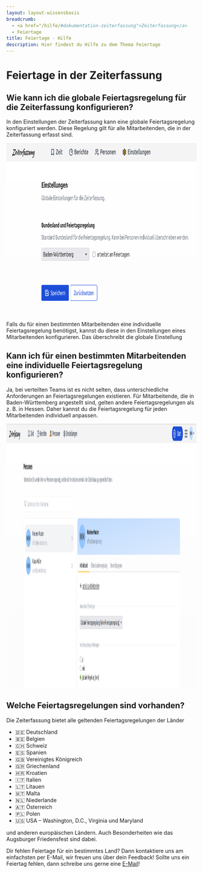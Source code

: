 ```yaml
---
layout: layout-wissensbasis
breadcrumb:
  - <a href="/hilfe/#dokumentation-zeiterfassung">Zeiterfassung</a>
  - Feiertage
title: Feiertage - Hilfe
description: Hier findest du Hilfe zu dem Thema Feiertage
---
```


# Feiertage in der Zeiterfassung

## Wie kann ich die globale Feiertagsregelung für die Zeiterfassung konfigurieren?

In den Einstellungen der Zeiterfassung kann eine globale Feiertagsregelung konfiguriert werden.
Diese Regelung gilt für alle Mitarbeitenden, die in der Zeiterfassung erfasst sind.

<p>
  <picture>
    <img
      src="globale_feiertage.png"
      alt="Einstellungen der globalen Feiertagsregelung"
      decoding="async"
      loading="lazy"
      width="938"
      height="453"
    />
  </picture>
</p>

Falls du für einen bestimmten Mitarbeitenden eine individuelle Feiertagsregelung benötigst,
kannst du diese in den Einstellungen eines Mitarbeitenden konfigurieren.
Das überschreibt die globale Einstellung

## Kann ich für einen bestimmten Mitarbeitenden eine individuelle Feiertagsregelung konfigurieren?

Ja, bei verteilten Teams ist es nicht selten, dass unterschiedliche Anforderungen an Feiertagsregelungen existieren.
Für Mitarbeitende, die in Baden-Württemberg angestellt sind, gelten andere Feiertagsregelungen als z. B. in Hessen.
Daher kannst du die Feiertagsregelung für jeden Mitarbeitenden individuell anpassen.

<p>
  <picture>
    <img
      src="individuelle_feiertage.png"
      alt="Einstellungen der Feiertagsregelung pro Mitarbeitenden"
      decoding="async"
      loading="lazy"
      width="1906"
      height="700"
    />
  </picture>
</p>

## Welche Feiertagsregelungen sind vorhanden?

Die Zeiterfassung bietet alle geltenden Feiertagsregelungen der Länder

- 🇩🇪 Deutschland
- 🇧🇪 Belgien
- 🇨🇭 Schweiz
- 🇪🇸 Spanien
- 🇬🇧 Vereinigtes Königreich
- 🇬🇷 Griechenland
- 🇭🇷 Kroatien
- 🇮🇹 Italien
- 🇱🇹 Litauen
- 🇲🇹 Malta
- 🇳🇱 Niederlande
- 🇦🇹 Österreich
- 🇵🇱 Polen
- 🇺🇸 USA – Washington, D.C., Virginia und Maryland

und anderen europäischen Ländern. Auch Besonderheiten wie das Augsburger Friedensfest sind dabei.

Dir fehlen Feiertage für ein bestimmtes Land? Dann kontaktiere uns am einfachsten per E-Mail, wir freuen uns über dein Feedback!
Sollte uns ein Feiertag fehlen, dann schreibe uns gerne eine [E-Mail](mailto:info@urlaubsverwaltung.cloud?subject=Feiertage)!
